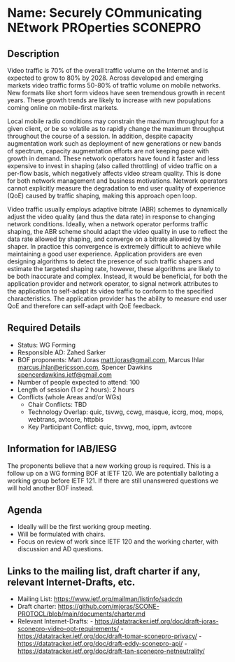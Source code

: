 # Name: Securely COmmunicating NEtwork PROperties SCONEPRO
## Description
Video traffic is 70% of the overall traffic volume on the Internet and is expected to grow to 80% by 2028. Across developed and emerging markets video traffic forms 50-80% of traffic volume on mobile networks. New formats like short form videos have seen tremendous growth in recent years. These growth trends are likely to increase with new populations coming online on mobile-first markets.

Local mobile radio conditions may constrain the maximum throughput for a given client, or be so volatile as to rapidly change the maximum throughput throughout the course of a session. In addition, despite capacity augmentation work such as deployment of new generations or new bands of spectrum, capacity augmentation efforts are not keeping pace with growth in demand. These network operators have found it faster and less expensive to invest in shaping (also called throttling) of video traffic on a per-flow basis, which negatively affects video stream quality. This is done for both network management and business motivations. Network operators cannot explicitly measure the degradation to end user quality of experience (QoE) caused by traffic shaping, making this approach open loop.

Video traffic usually employs adaptive bitrate (ABR) schemes to dynamically adjust the video quality (and thus the data rate) in response to changing network conditions. Ideally, when a network operator performs traffic shaping, the ABR scheme should adapt the video quality in use to reflect the data rate allowed by shaping, and converge on a bitrate allowed by the shaper. In practice this convergence is extremely difficult to achieve while maintaining a good user experience. Application providers are even designing algorithms to detect the presence of such traffic shapers and estimate the targeted shaping rate, however, these algorithms are likely to be both inaccurate and complex. Instead, it would be beneficial, for both the application provider and network operator, to signal network attributes to the application to self-adapt its video traffic to conform to the specified characteristics. The application provider has the ability to measure end user QoE and therefore can self-adapt with QoE feedback.

## Required Details
- Status: WG Forming
- Responsible AD: Zahed Sarker
- BOF proponents: Matt Joras <matt.joras@gmail.com>, Marcus Ihlar <marcus.ihlar@ericsson.com>, Spencer Dawkins <spencerdawkins.ietf@gmail.com>
- Number of people expected to attend: 100
- Length of session (1 or 2 hours): 2 hours
- Conflicts (whole Areas and/or WGs)
   - Chair Conflicts: TBD
   - Technology Overlap: quic, tsvwg, ccwg, masque, iccrg, moq, mops, webtrans, avtcore, httpbis
   - Key Participant Conflict: quic, tsvwg, moq, ippm, avtcore

## Information for IAB/IESG

The proponents believe that a new working group is required. This is a follow up on a WG forming BOF at IETF 120. We are potentially balloting a working group before IETF 121. If there are still unanswered questions we will hold another BOF instead.

## Agenda
- Ideally will be the first working group meeting.
- Will be formulated with chairs.
- Focus on review of work since IETF 120 and the working charter, with discussion and AD questions.

## Links to the mailing list, draft charter if any, relevant Internet-Drafts, etc.
   - Mailing List: https://www.ietf.org/mailman/listinfo/sadcdn
   - Draft charter: https://github.com/mjoras/SCONE-PROTOCL/blob/main/documents/charter.md
   - Relevant Internet-Drafts:
  	- https://datatracker.ietf.org/doc/draft-joras-sconepro-video-opt-requirements/
  	- https://datatracker.ietf.org/doc/draft-tomar-sconepro-privacy/
  	- https://datatracker.ietf.org/doc/draft-eddy-sconepro-api/
  	- https://datatracker.ietf.org/doc/draft-tan-sconepro-netneutrality/
